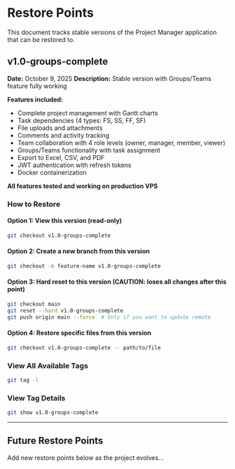 # Restore Points

This document tracks stable versions of the Project Manager application that can be restored to.

## v1.0-groups-complete

**Date:** October 9, 2025
**Description:** Stable version with Groups/Teams feature fully working

**Features included:**
- Complete project management with Gantt charts
- Task dependencies (4 types: FS, SS, FF, SF)
- File uploads and attachments
- Comments and activity tracking
- Team collaboration with 4 role levels (owner, manager, member, viewer)
- Groups/Teams functionality with task assignment
- Export to Excel, CSV, and PDF
- JWT authentication with refresh tokens
- Docker containerization

**All features tested and working on production VPS**

### How to Restore

#### Option 1: View this version (read-only)
```bash
git checkout v1.0-groups-complete
```

#### Option 2: Create a new branch from this version
```bash
git checkout -b feature-name v1.0-groups-complete
```

#### Option 3: Hard reset to this version (CAUTION: loses all changes after this point)
```bash
git checkout main
git reset --hard v1.0-groups-complete
git push origin main --force  # Only if you want to update remote
```

#### Option 4: Restore specific files from this version
```bash
git checkout v1.0-groups-complete -- path/to/file
```

### View All Available Tags
```bash
git tag -l
```

### View Tag Details
```bash
git show v1.0-groups-complete
```

---

## Future Restore Points

Add new restore points below as the project evolves...
